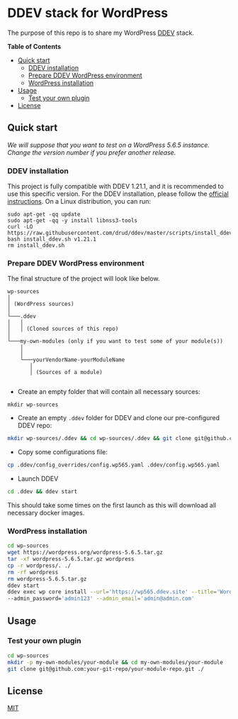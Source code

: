 # DDEV stack for WordPress

The purpose of this repo is to share my WordPress [DDEV](https://ddev.readthedocs.io/en/stable/) stack.


<!-- START doctoc generated TOC please keep comment here to allow auto update -->
<!-- DON'T EDIT THIS SECTION, INSTEAD RE-RUN doctoc TO UPDATE -->
**Table of Contents**

- [Quick start](#quick-start)
  - [DDEV installation](#ddev-installation)
  - [Prepare DDEV WordPress environment](#prepare-ddev-wordpress-environment)
  - [WordPress installation](#wordpress-installation)
- [Usage](#usage)
  - [Test your own plugin](#test-your-own-plugin)
- [License](#license)

<!-- END doctoc generated TOC please keep comment here to allow auto update -->

## Quick start

_We will suppose that you want to test on a WordPress 5.6.5 instance. Change the version number if you prefer another
release._

### DDEV installation

This project is fully compatible with DDEV 1.21.1, and it is recommended to use this specific version.
For the DDEV installation, please follow the [official instructions](https://ddev.readthedocs.io/en/stable/#installation).
On a Linux distribution, you can run:
```
sudo apt-get -qq update
sudo apt-get -qq -y install libnss3-tools
curl -LO https://raw.githubusercontent.com/drud/ddev/master/scripts/install_ddev.sh
bash install_ddev.sh v1.21.1
rm install_ddev.sh
```


### Prepare DDEV WordPress environment

The final structure of the project will look like below.

```
wp-sources
│   
│ (WordPress sources)    
│
└───.ddev
│   │   
│   │ (Cloned sources of this repo)
│   
└───my-own-modules (only if you want to test some of your module(s))
    │   
    │
    └───yourVendorName-yourModuleName
       │   
       │ (Sources of a module)
         
```

- Create an empty folder that will contain all necessary sources:
```
mkdir wp-sources
```
- Create an empty `.ddev` folder for DDEV and clone our pre-configured DDEV repo:

```bash
mkdir wp-sources/.ddev && cd wp-sources/.ddev && git clone git@github.com:julienloizelet/ddev-wp.git ./
```
- Copy some configurations file:

```bash
cp .ddev/config_overrides/config.wp565.yaml .ddev/config.wp565.yaml
```
- Launch DDEV

```bash
cd .ddev && ddev start
```
This should take some times on the first launch as this will download all necessary docker images.


### WordPress installation

```bash
cd wp-sources
wget https://wordpress.org/wordpress-5.6.5.tar.gz
tar -xf wordpress-5.6.5.tar.gz wordpress
cp -r wordpress/. ./
rm -rf wordpress
rm wordpress-5.6.5.tar.gz
ddev start
ddev exec wp core install --url='https://wp565.ddev.site' --title='WordPress' --admin_user='admin' 
--admin_password='admin123' --admin_email='admin@admin.com'

```


## Usage

### Test your own plugin

```bash
cd wp-sources
mkdir -p my-own-modules/your-module && cd my-own-modules/your-module
git clone git@github.com:your-git-repo/your-module-repo.git ./
```

## License

[MIT](LICENSE)
